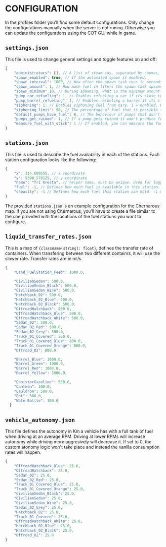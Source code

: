 # CONFIGURATION

In the profiles folder you'll find some default configurations. Only change the configurations manually when the server is not runing. Otherwise you can update the configurations using the COT GUI while in game.

## `settings.json`

This file is used to change general settings and toggle features on and off:
```js
{
    "administrators": [], // A list of steam ids, separated by commas, allows for usage of the administration commands.
    "spawn_enabled": true, // If the automated spawn is enabled.
    "spawn_interval": 1800, // How often the spawn task runs in seconds. Defaults to 30 min
    "spawn_amount": 1, // How much fuel in liters the spawn task spawns. Defaults to 1. 
    "spawn_minimum" 10, // During spawning, what is the minimum amount of fuel in liters that should be added to a station (if available).
    "pump_car_refueling": 1, // Enables refueling a car if its close to a fuel pump. 1 = enabled, 0 = disabled
    "pump_barrel_refueling": 1, // Enables refueling a barrel if its close to a fuel pump. 1 = enabled, 0 = disabled
    "siphoning": 1, // Enables siphoning fuel from cars. 1 = enabled, 0 = disabled.
    "siphoning_limit": 98, // The percentage of fuel that is possible to siphon out of a car fuel tank.
    "default_pumps_have_fuel": 0, // The behaviour of pumps that don't belong to a station. If set to 1, this pumps will have infinite fuel. Defaults to  0.
    "pumps_get_ruined": 1, // If a pump gets ruined it won't produce fuel.
    "measure_fuel_with_stick": 1 // If enabled, you can measure the fuel of cars and pumps with a long stick
}
```

## `stations.json`
This file is used to describe the fuel availability in each of the stations. Each station configuration looks like the following:
```js
{
    "x": 314.600555, // x coordinate
    "y": 9390.578125, // y coordinate
    "name": "Tri Kresta", // helper name, must be unique. Used for logging and identification of the station.
    "fuel": -1, // Defines how much fuel is available in this station. -1 means infinite. Set it to 0 to disable the station.
    "capacity": -1 // Defines how much fuel this station can hold. -1 means infinite. This property is not used at the moment.
}
```
The provided `stations.json` is an example configuration for the Chernarous map. If you are not using Chernarous, you'll have to create a file similar to the one provided with the locations of the fuel stations you want to configure.

## `liquid_transfer_rates.json`
This is a map of `{classname(string): float}`, defines the transfer rate of containers. When transfering between two different containrs, it will use the slower rate. Transfer rates are in ml/s.
```js
{
    "Land_FuelStation_Feed": 1000.0,

    "CivilianSedan": 500.0,
    "CivilianSedan_Black": 500.0,
    "CivilianSedan_Wine": 500.0,
    "Hatchback_02": 500.0,
    "Hatchback_02_Blue": 500.0,
    "Hatchback_02_Black": 500.0,
    "OffroadHatchback": 500.0,
    "OffroadHatchback_Blue": 500.0,
    "OffroadHatchback_White": 500.0,
    "Sedan_02": 500.0,
    "Sedan_02_Red": 500.0,
    "Sedan_02_Grey": 500.0,
    "Truck_01_Covered": 500.0,
    "Truck_01_Covered_Blue": 800.0,
    "Truck_01_Covered_Orange": 800.0,
    "Offroad_02": 800.0,

    "Barrel_Blue": 1000.0,
    "Barrel_Green": 1000.0,
    "Barrel_Red": 1000.0,
    "Barrel_Yellow": 1000.0,

    "CanisterGasoline": 500.0,
    "Canteen": 100.0,
    "Cauldron": 500.0,
    "Pot": 300.0,
    "WaterBottle": 100.0
  }
```

## `vehicle_autonomy.json`
This file defines the autonomy in Km a vehicle has with a full tank of fuel when driving at an average RPM. Driving at lower RPMs will increase autonomy while driving more aggresively will decrease it.
If set to 0, the custom atonomy logic won't take place and instead the vanilla consumption rates will happen.
```js
{
    "OffroadHatchback_Blue": 25.0,
    "OffroadHatchback": 25.0,
    "Sedan_02": 25.0,
    "Sedan_02_Red": 25.0,
    "Truck_01_Covered_Blue": 25.0,
    "Truck_01_Covered_Orange": 25.0,
    "CivilianSedan_Black": 25.0,
    "CivilianSedan": 25.0,
    "CivilianSedan_Wine": 25.0,
    "Sedan_02_Grey": 25.0,
    "Hatchback_02": 25.0,
    "Truck_01_Covered": 25.0,
    "OffroadHatchback_White": 25.0,
    "Hatchback_02_Blue": 25.0,
    "Hatchback_02_Black": 25.0,
    "Offroad_02": 25.0
}
```